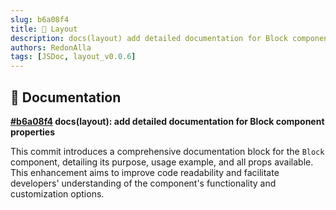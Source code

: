 ```yaml
---
slug: b6a08f4
title: 📕 Layout
description: docs(layout) add detailed documentation for Block component properties
authors: RedonAlla
tags: [JSDoc, layout_v0.0.6]
---
```


## 📕 Documentation

**[#b6a08f4](https://github.com/RedonAlla/flexnative/commit/b6a08f4) docs(layout): add detailed documentation for Block component properties**

This commit introduces a comprehensive documentation block for the `Block` component, detailing its purpose, usage example, and all props available. This enhancement aims to improve code readability and facilitate developers' understanding of the component's functionality and customization options.
